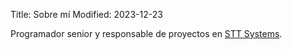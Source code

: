 Title: Sobre mí
Modified: 2023-12-23

Programador senior y responsable de proyectos en [STT Systems](https://www.stt-systems.com/).


